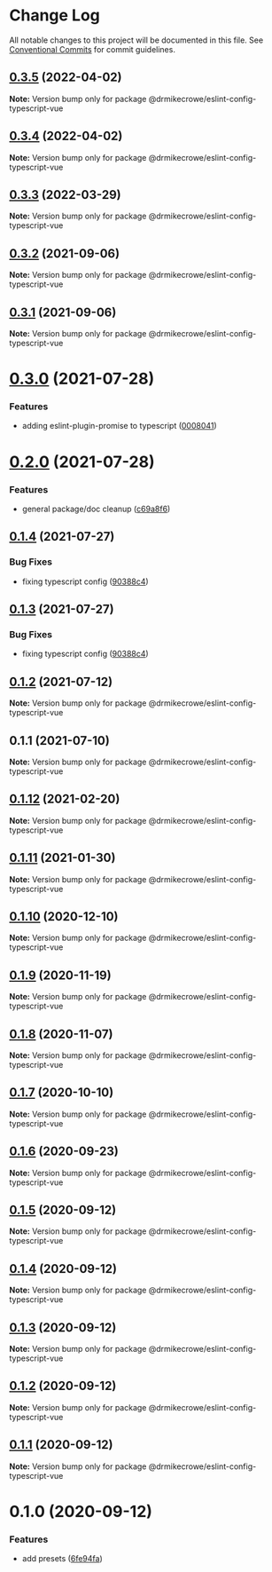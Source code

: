 # Change Log

All notable changes to this project will be documented in this file.
See [Conventional Commits](https://conventionalcommits.org) for commit guidelines.

## [0.3.5](https://github.com/drmikecrowe/configs/compare/@drmikecrowe/eslint-config-typescript-vue@0.3.4...@drmikecrowe/eslint-config-typescript-vue@0.3.5) (2022-04-02)

**Note:** Version bump only for package @drmikecrowe/eslint-config-typescript-vue





## [0.3.4](https://github.com/drmikecrowe/configs/compare/@drmikecrowe/eslint-config-typescript-vue@0.3.3...@drmikecrowe/eslint-config-typescript-vue@0.3.4) (2022-04-02)

**Note:** Version bump only for package @drmikecrowe/eslint-config-typescript-vue





## [0.3.3](https://github.com/drmikecrowe/configs/compare/@drmikecrowe/eslint-config-typescript-vue@0.3.2...@drmikecrowe/eslint-config-typescript-vue@0.3.3) (2022-03-29)

**Note:** Version bump only for package @drmikecrowe/eslint-config-typescript-vue





## [0.3.2](https://github.com/drmikecrowe/configs/compare/@drmikecrowe/eslint-config-typescript-vue@0.3.1...@drmikecrowe/eslint-config-typescript-vue@0.3.2) (2021-09-06)

**Note:** Version bump only for package @drmikecrowe/eslint-config-typescript-vue





## [0.3.1](https://github.com/drmikecrowe/configs/compare/@drmikecrowe/eslint-config-typescript-vue@0.3.0...@drmikecrowe/eslint-config-typescript-vue@0.3.1) (2021-09-06)

**Note:** Version bump only for package @drmikecrowe/eslint-config-typescript-vue





# [0.3.0](https://github.com/drmikecrowe/configs/compare/@drmikecrowe/eslint-config-typescript-vue@0.2.0...@drmikecrowe/eslint-config-typescript-vue@0.3.0) (2021-07-28)


### Features

* adding eslint-plugin-promise to typescript ([0008041](https://github.com/drmikecrowe/configs/commit/000804187fc90abc0789626758f4bfedf8e199d8))





# [0.2.0](https://github.com/drmikecrowe/configs/compare/@drmikecrowe/eslint-config-typescript-vue@0.1.4...@drmikecrowe/eslint-config-typescript-vue@0.2.0) (2021-07-28)


### Features

* general package/doc cleanup ([c69a8f6](https://github.com/drmikecrowe/configs/commit/c69a8f60a03531f44d7996955d48d522d9637427))





## [0.1.4](https://github.com/drmikecrowe/configs/compare/@drmikecrowe/eslint-config-typescript-vue@0.1.2...@drmikecrowe/eslint-config-typescript-vue@0.1.4) (2021-07-27)

### Bug Fixes

- fixing typescript config ([90388c4](https://github.com/drmikecrowe/configs/commit/90388c4a744ba11070f668e752123d549994c4fb))

## [0.1.3](https://github.com/drmikecrowe/configs/compare/@drmikecrowe/eslint-config-typescript-vue@0.1.2...@drmikecrowe/eslint-config-typescript-vue@0.1.3) (2021-07-27)

### Bug Fixes

- fixing typescript config ([90388c4](https://github.com/drmikecrowe/configs/commit/90388c4a744ba11070f668e752123d549994c4fb))

## [0.1.2](https://github.com/drmikecrowe/configs/compare/@drmikecrowe/eslint-config-typescript-vue@0.1.1...@drmikecrowe/eslint-config-typescript-vue@0.1.2) (2021-07-12)

**Note:** Version bump only for package @drmikecrowe/eslint-config-typescript-vue

## 0.1.1 (2021-07-10)

**Note:** Version bump only for package @drmikecrowe/eslint-config-typescript-vue

## [0.1.12](https://github.com/drmikecrowe/configs/compare/@drmikecrowe/eslint-config-typescript-vue@0.1.11...@drmikecrowe/eslint-config-typescript-vue@0.1.12) (2021-02-20)

**Note:** Version bump only for package @drmikecrowe/eslint-config-typescript-vue

## [0.1.11](https://github.com/drmikecrowe/configs/compare/@drmikecrowe/eslint-config-typescript-vue@0.1.10...@drmikecrowe/eslint-config-typescript-vue@0.1.11) (2021-01-30)

**Note:** Version bump only for package @drmikecrowe/eslint-config-typescript-vue

## [0.1.10](https://github.com/drmikecrowe/configs/compare/@drmikecrowe/eslint-config-typescript-vue@0.1.9...@drmikecrowe/eslint-config-typescript-vue@0.1.10) (2020-12-10)

**Note:** Version bump only for package @drmikecrowe/eslint-config-typescript-vue

## [0.1.9](https://github.com/drmikecrowe/configs/compare/@drmikecrowe/eslint-config-typescript-vue@0.1.8...@drmikecrowe/eslint-config-typescript-vue@0.1.9) (2020-11-19)

**Note:** Version bump only for package @drmikecrowe/eslint-config-typescript-vue

## [0.1.8](https://github.com/drmikecrowe/configs/compare/@drmikecrowe/eslint-config-typescript-vue@0.1.7...@drmikecrowe/eslint-config-typescript-vue@0.1.8) (2020-11-07)

**Note:** Version bump only for package @drmikecrowe/eslint-config-typescript-vue

## [0.1.7](https://github.com/drmikecrowe/configs/compare/@drmikecrowe/eslint-config-typescript-vue@0.1.6...@drmikecrowe/eslint-config-typescript-vue@0.1.7) (2020-10-10)

**Note:** Version bump only for package @drmikecrowe/eslint-config-typescript-vue

## [0.1.6](https://github.com/drmikecrowe/configs/compare/@drmikecrowe/eslint-config-typescript-vue@0.1.5...@drmikecrowe/eslint-config-typescript-vue@0.1.6) (2020-09-23)

**Note:** Version bump only for package @drmikecrowe/eslint-config-typescript-vue

## [0.1.5](https://github.com/drmikecrowe/configs/compare/@drmikecrowe/eslint-config-typescript-vue@0.1.4...@drmikecrowe/eslint-config-typescript-vue@0.1.5) (2020-09-12)

**Note:** Version bump only for package @drmikecrowe/eslint-config-typescript-vue

## [0.1.4](https://github.com/drmikecrowe/configs/compare/@drmikecrowe/eslint-config-typescript-vue@0.1.3...@drmikecrowe/eslint-config-typescript-vue@0.1.4) (2020-09-12)

**Note:** Version bump only for package @drmikecrowe/eslint-config-typescript-vue

## [0.1.3](https://github.com/drmikecrowe/configs/compare/@drmikecrowe/eslint-config-typescript-vue@0.1.2...@drmikecrowe/eslint-config-typescript-vue@0.1.3) (2020-09-12)

**Note:** Version bump only for package @drmikecrowe/eslint-config-typescript-vue

## [0.1.2](https://github.com/drmikecrowe/configs/compare/@drmikecrowe/eslint-config-typescript-vue@0.1.1...@drmikecrowe/eslint-config-typescript-vue@0.1.2) (2020-09-12)

**Note:** Version bump only for package @drmikecrowe/eslint-config-typescript-vue

## [0.1.1](https://github.com/drmikecrowe/configs/compare/@drmikecrowe/eslint-config-typescript-vue@0.1.0...@drmikecrowe/eslint-config-typescript-vue@0.1.1) (2020-09-12)

**Note:** Version bump only for package @drmikecrowe/eslint-config-typescript-vue

# 0.1.0 (2020-09-12)

### Features

- add presets ([6fe94fa](https://github.com/drmikecrowe/configs/commit/6fe94fae4ed9d80b18833c9e5a3f51f710ebda43))
